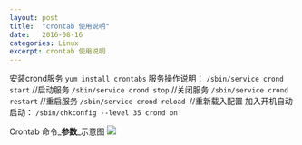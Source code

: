 ```yaml
---
layout: post
title:  "crontab 使用说明"
date:   2016-08-16
categories: Linux
excerpt: crontab 使用说明 
---
```


安装crond服务
`yum install crontabs`
服务操作说明：
`/sbin/service crond start` //启动服务
`/sbin/service crond stop` //关闭服务
`/sbin/service crond restart` //重启服务
`/sbin/service crond reload `//重新载入配置
加入开机自动启动：
`/sbin/chkconfig --level 35 crond on` 

Crontab 命令_**参数**_示意图
![](https://camo.githubusercontent.com/df6a8fa3e0ed7249ae137386de993af9597b2172/68747470733a2f2f696d672e616c6963646e2e636f6d2f7470732f544231345178334d585858585858415856585858585858585858582d3532332d3431392e6a7067)
